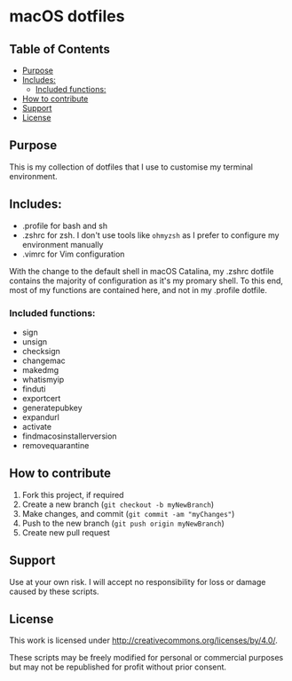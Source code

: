 # macOS dotfiles

## Table of Contents

- [Purpose](#purpose)
- [Includes:](#includes)
  - [Included functions:](#included-functions)
- [How to contribute](#how-to-contribute)
- [Support](#support)
- [License](#license)
  
## Purpose

This is my collection of dotfiles that I use to customise my terminal environment. 

## Includes:

- .profile for bash and sh
- .zshrc for zsh. I don't use tools like `ohmyzsh` as I prefer to configure my environment manually
- .vimrc for Vim configuration

With the change to the default shell in macOS Catalina, my .zshrc dotfile contains the majority of configuration as it's my promary shell.
To this end, most of my functions are contained here, and not in my .profile dotfile.

### Included functions:

- sign
- unsign
- checksign
- changemac
- makedmg
- whatismyip
- finduti
- exportcert
- generatepubkey
- expandurl
- activate
- findmacosinstallerversion
- removequarantine

## How to contribute

1. Fork this project, if required
2. Create a new branch (`git checkout -b myNewBranch`)
3. Make changes, and commit (`git commit -am "myChanges"`)
4. Push to the new branch (`git push origin myNewBranch`)
5. Create new pull request

## Support

Use at your own risk. I will accept no responsibility for loss or damage caused by these scripts.

## License

This work is licensed under http://creativecommons.org/licenses/by/4.0/.

These scripts may be freely modified for personal or commercial purposes but may not be republished for profit without prior consent.
